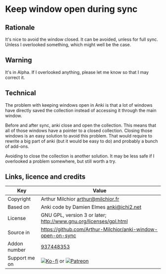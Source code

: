 # Keep window open during sync
## Rationale
It's nice to avoid the window closed. It can be avoided, unless for
full sync. Unless I overlooked something, which might well be the
case.

## Warning

It's in Alpha. If I overlooked anything, please let me know so that I
may correct it.

## Technical

The problem with keeping windows open in Anki is that a lot of windows
have directly saved the collection instead of accessing it through the
main window.

Before and after sync, anki close and open the collection. This means
that all of those windows have a pointer to a closed
collection. Closing those windows is an easy solution to avoid this
problem. That would require to rewrite a big part of anki (but it
would be easy to do) and probably a bunch of add-ons.

Avoiding to close the collection is another solution. It may be less
safe if I overlooked a problem somewhere, but still worth a try.

## Links, licence and credits

Key         |Value
------------|-------------------------------------------------------------------
Copyright   | Arthur Milchior <arthur@milchior.fr>
Based on    | Anki code by Damien Elmes <anki@ichi2.net>
License     | GNU GPL, version 3 or later; http://www.gnu.org/licenses/gpl.html
Source in   | https://github.com/Arthur-Milchior/anki-window-open-on-sync
Addon number| [937448353](https://ankiweb.net/shared/info/937448353)
Support me on| [![Ko-fi](https://ko-fi.com/img/Kofi_Logo_Blue.svg)](Ko-fi.com/arthurmilchior) or [![Patreon](http://www.milchior.fr/patreon.png)](https://www.patreon.com/bePatron?u=146206)
